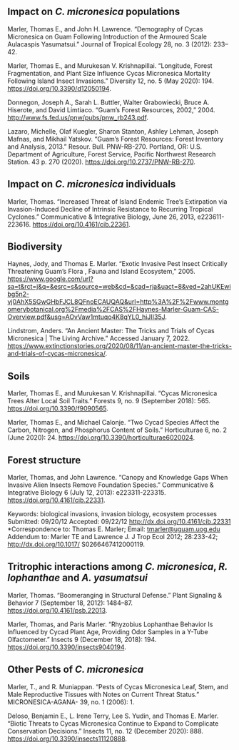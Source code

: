 ## Impact on *C. micronesica* populations

Marler, Thomas E., and John H. Lawrence. “Demography of Cycas Micronesica on Guam Following Introduction of the Armoured Scale Aulacaspis Yasumatsui.” Journal of Tropical Ecology 28, no. 3 (2012): 233–42.

Marler, Thomas E., and Murukesan V. Krishnapillai. “Longitude, Forest Fragmentation, and Plant Size Influence Cycas Micronesica Mortality Following Island Insect Invasions.” Diversity 12, no. 5 (May 2020): 194. https://doi.org/10.3390/d12050194.

Donnegon, Joseph A., Sarah L. Buttler, Walter Grabowiecki, Bruce A. Hiserote, and David Limtiaco. “Guam’s Forest Resources, 2002,” 2004. http://www.fs.fed.us/pnw/pubs/pnw_rb243.pdf.

Lazaro, Michelle, Olaf Kuegler, Sharon Stanton, Ashley Lehman, Joseph Mafnas, and Mikhail Yatskov. “Guam’s Forest Resources: Forest Inventory and Analysis, 2013.” Resour. Bull. PNW-RB-270. Portland, OR: U.S. Department of Agriculture, Forest Service, Pacific Northwest Research Station. 43 p. 270 (2020). https://doi.org/10.2737/PNW-RB-270.


## Impact on *C. micronesica* individuals

Marler, Thomas. “Increased Threat of Island Endemic Tree’s Extirpation via Invasion-Induced Decline of Intrinsic Resistance to Recurring Tropical Cyclones.” Communicative & Integrative Biology, June 26, 2013, e223611-223616. https://doi.org/10.4161/cib.22361.

## Biodiversity

Haynes, Jody, and Thomas E. Marler. “Exotic Invasive Pest Insect Critically Threatening Guam’s Flora , Fauna and Island Ecosystem,” 2005. https://www.google.com/url?sa=t&rct=j&q=&esrc=s&source=web&cd=&cad=rja&uact=8&ved=2ahUKEwibg5n2-vj0AhX5SGwGHbFJCL8QFnoECAUQAQ&url=http%3A%2F%2Fwww.montgomerybotanical.org%2Fmedia%2FCAS%2FHaynes-Marler-Guam-CAS-Overview.pdf&usg=AOvVaw1mtuqo4K8qYL0_hiJII35J.

Lindstrom, Anders. “An Ancient Master: The Tricks and Trials of Cycas Micronesica | The Living Archive.” Accessed January 7, 2022. https://www.extinctionstories.org/2020/08/11/an-ancient-master-the-tricks-and-trials-of-cycas-micronesica/.

## Soils

Marler, Thomas E., and Murukesan V. Krishnapillai. “Cycas Micronesica Trees Alter Local Soil Traits.” Forests 9, no. 9 (September 2018): 565. https://doi.org/10.3390/f9090565.

Marler, Thomas E., and Michael Calonje. “Two Cycad Species Affect the Carbon, Nitrogen, and Phosphorus Content of Soils.” Horticulturae 6, no. 2 (June 2020): 24. https://doi.org/10.3390/horticulturae6020024.

## Forest structure

Marler, Thomas, and John Lawrence. “Canopy and Knowledge Gaps When Invasive Alien Insects Remove Foundation Species.” Communicative & Integrative Biology 6 (July 12, 2013): e223311-223315. https://doi.org/10.4161/cib.22331.

Keywords: biological invasions, invasion
biology, ecosystem processes
Submitted: 09/20/12
Accepted: 09/22/12
http://dx.doi.org/10.4161/cib.22331
*Correspondence to: Thomas E. Marler;
Email: tmarler@uguam.uog.edu
Addendum to: Marler TE and Lawrence J. J Trop
Ecol 2012; 28:233-42; http://dx.doi.org/10.1017/
S0266467412000119.

## Tritrophic interactions among *C. micronesica*, *R. lophanthae* and *A. yasumatsui*

Marler, Thomas. “Boomeranging in Structural Defense.” Plant Signaling & Behavior 7 (September 18, 2012): 1484–87. https://doi.org/10.4161/psb.22013.

Marler, Thomas, and Paris Marler. “Rhyzobius Lophanthae Behavior Is Influenced by Cycad Plant Age, Providing Odor Samples in a Y-Tube Olfactometer.” Insects 9 (December 18, 2018): 194. https://doi.org/10.3390/insects9040194.

## Other Pests of *C. micronesica*

Marler, T., and R. Muniappan. “Pests of Cycas Micronesica Leaf, Stem, and Male Reproductive Tissues with Notes on Current Threat Status.” MICRONESICA-AGANA- 39, no. 1 (2006): 1.

Deloso, Benjamin E., L. Irene Terry, Lee S. Yudin, and Thomas E. Marler. “Biotic Threats to Cycas Micronesica Continue to Expand to Complicate Conservation Decisions.” Insects 11, no. 12 (December 2020): 888. https://doi.org/10.3390/insects11120888.

